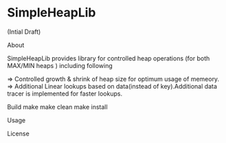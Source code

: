SimpleHeapLib
=============

(Intial Draft)

About

SimpleHeapLib  provides library for controlled heap operations (for both MAX/MIN heaps )
including following 

=> Controlled growth & shrink of heap size for optimum usage of memeory.
=> Additional Linear lookups based on data(instead of key).Additional 
   data tracer is implemented for faster lookups.

Build
   make 
   make clean
   make install
 
Usage 
  




License
